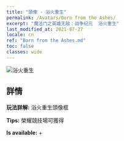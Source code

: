 ```yaml
---
title: "頭像 - 浴火重生"
permalink: /Avatars/Born from the Ashes/
excerpt: "魔法门之英雄无敌：战争纪元  浴火重生"
last_modified_at: 2021-07-27
locale: cn
ref: "Born from the Ashes.md"
toc: false
classes: wide
---
```

 ![浴火重生](/images/a/avatarFrame_76.png)

## 詳情

 **玩法詳解:** 浴火重生頭像框 

 **Tips:** 榮耀競技場可獲得 

 **Is available:**  + 


